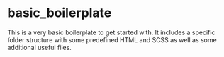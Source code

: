 # basic_boilerplate
This is a very basic boilerplate to get started with. It includes a specific folder structure with some predefined HTML and SCSS as well as some additional useful files.

